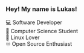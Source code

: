 ### Hey! My name is Lukas!
  
:computer: Software Developer  
:open_book: Computer Science Student  
:penguin: Linux Lover  
:infinity: Open Source Enthusiast  
